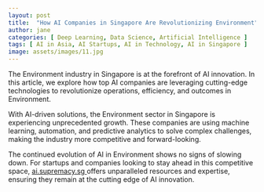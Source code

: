```yaml
---
layout: post
title:  "How AI Companies in Singapore Are Revolutionizing Environment"
author: jane
categories: [ Deep Learning, Data Science, Artificial Intelligence ]
tags: [ AI in Asia, AI Startups, AI in Technology, AI in Singapore ]
image: assets/images/11.jpg
---
```


The Environment industry in Singapore is at the forefront of AI innovation. In this article, we explore how top AI companies are leveraging cutting-edge technologies to revolutionize operations, efficiency, and outcomes in Environment.

With AI-driven solutions, the Environment sector in Singapore is experiencing unprecedented growth. These companies are using machine learning, automation, and predictive analytics to solve complex challenges, making the industry more competitive and forward-looking.

The continued evolution of AI in Environment shows no signs of slowing down. For startups and companies looking to stay ahead in this competitive space, <a href="https://ai.supremacy.sg" target="_blank"> ai.supremacy.sg </a> offers unparalleled resources and expertise, ensuring they remain at the cutting edge of AI innovation.
